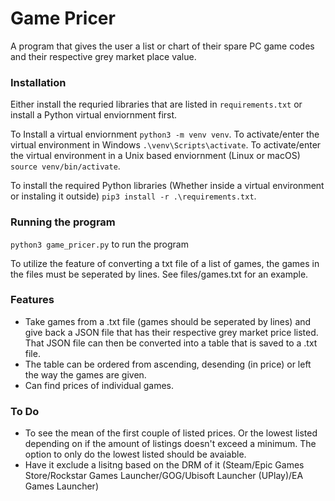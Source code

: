 # Game Pricer
A program that gives the user a list or chart of their spare PC game codes and their respective grey market place value.

### Installation
Either install the requried libraries that are listed in ```requirements.txt``` or install a Python virtual enviornment first.

To Install a virtual enviornment
```python3 -m venv venv```.
To activate/enter the virtual environment in Windows
```.\venv\Scripts\activate```.
To activate/enter the virtual environment in a Unix based enviornment (Linux or macOS)
```source venv/bin/activate```.

To install the required Python libraries (Whether inside a virtual environment or instaling it outside)
```pip3 install -r .\requirements.txt```.
### Running the program
```python3 game_pricer.py``` to run the program

To utilize the feature of converting a txt file of a list of games, the games in the files must be seperated by lines. See files/games.txt for an example.
### Features
- Take games from a .txt file (games should be seperated by lines) and give back a JSON file that has their respective grey market price listed. That JSON file can then be converted into a table that is saved to a .txt file.
- The table can be ordered from ascending, desending (in price) or left the way the games are given.
- Can find prices of individual games.

### To Do
- To see the mean of the first couple of listed prices. Or the lowest listed depending on if the amount of listings doesn't exceed a minimum. The option to only do the lowest listed should be avaiable.
- Have it exclude a lisitng based on the DRM of it (Steam/Epic Games Store/Rockstar Games Launcher/GOG/Ubisoft Launcher (UPlay)/EA Games Launcher)
